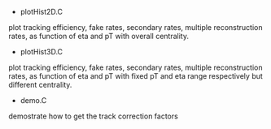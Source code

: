 - plotHist2D.C

plot tracking efficiency, fake rates, secondary rates, multiple reconstruction rates, as function of eta and pT with overall centrality.

- plotHist3D.C

plot tracking efficiency, fake rates, secondary rates, multiple reconstruction rates, as function of eta and pT with fixed pT and eta range respectively but different centrality.

- demo.C

demostrate how to get the track correction factors



